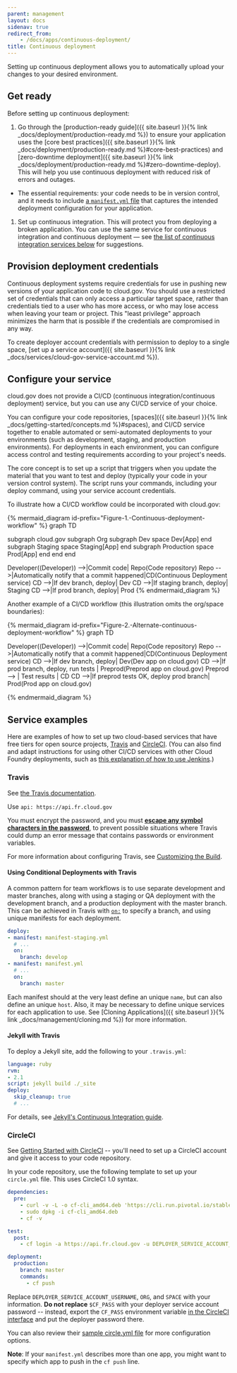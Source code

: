 ```yaml
---
parent: management
layout: docs
sidenav: true
redirect_from: 
    - /docs/apps/continuous-deployment/
title: Continuous deployment
---
```


Setting up continuous deployment allows you to automatically upload your
changes to your desired environment.

## Get ready

Before setting up continuous deployment:

1. Go through the [production-ready guide]({{ site.baseurl }}{% link _docs/deployment/production-ready.md %}) to ensure your application uses the [core best practices]({{ site.baseurl }}{% link _docs/deployment/production-ready.md %}#core-best-practices) and [zero-downtime deployment]({{ site.baseurl }}{% link _docs/deployment/production-ready.md %}#zero-downtime-deploy). This will help you use continuous deployment with reduced risk of errors and outages.
 * The essential requirements: your code needs to be in version control, and it needs to include [a `manifest.yml` file](https://docs.cloudfoundry.org/devguide/deploy-apps/manifest.html) that captures the intended deployment configuration for your application.
1. Set up continuous integration. This will protect you from deploying a broken application. You can use the same service for continuous integration and continuous deployment — see [the list of continuous integration services below](#configure-your-service) for suggestions.

## Provision deployment credentials

Continuous deployment systems require credentials for use in pushing new versions of your application code to cloud.gov. You should use a restricted set of credentials that can only access a particular target space, rather than credentials tied to a user who has more access, or who may lose access when leaving your team or project. This "least privilege" approach minimizes the harm that is possible if the credentials are compromised in any way.

To create deployer account credentials with permission to deploy to a single space, [set up a service account]({{ site.baseurl }}{% link _docs/services/cloud-gov-service-account.md %}).

## Configure your service

cloud.gov does not provide a CI/CD (continuous integration/continuous deployment) service, but you can use any CI/CD service of your choice.

You can configure your code repositories, [spaces]({{ site.baseurl }}{% link _docs/getting-started/concepts.md %}#spaces), and CI/CD service together to enable automated or semi-automated deployments to your environments (such as development, staging, and production environments). For deployments in each environment, you can configure access control and testing requirements according to your project's needs.

The core concept is to set up a script that triggers when you update the material that you want to test and deploy (typically your code in your version control system). The script runs your commands, including your deploy command, using your service account credentials.

To illustrate how a CI/CD workflow could be incorporated with cloud.gov:

{% mermaid_diagram id-prefix="Figure-1.-Continuous-deployment-workflow" %}
graph TD

subgraph cloud.gov
  subgraph Org
  subgraph Dev space
      Dev[App]
    end
    subgraph Staging space
      Staging[App]
    end
    subgraph Production space
      Prod[App]
    end
  end
end

Developer((Developer)) -->|Commit code| Repo(Code repository)
Repo -->|Automatically notify that a commit happened|CD(Continuous Deployment service)
CD -->|If dev branch, deploy| Dev
CD -->|If staging branch, deploy| Staging
CD -->|If prod branch, deploy| Prod
{% endmermaid_diagram %}

Another example of a CI/CD workflow (this illustration omits the org/space boundaries):

{% mermaid_diagram id-prefix="Figure-2.-Alternate-continuous-deployment-workflow" %}
graph TD

Developer((Developer)) -->|Commit code| Repo(Code repository)
Repo -->|Automatically notify that a commit happened|CD(Continuous Deployment service)
CD -->|If dev branch, deploy| Dev(Dev app on cloud.gov)
CD -->|If prod branch, deploy, run tests | Preprod(Preprod app on cloud.gov)
Preprod --> | Test results | CD
CD -->|If preprod tests OK, deploy prod branch| Prod(Prod app on cloud.gov)

{% endmermaid_diagram %}

## Service examples

Here are examples of how to set up two cloud-based services that have free tiers for open source projects, [Travis](https://docs.travis-ci.com/) and [CircleCI](https://circleci.com/docs/1.0/). (You can also find and adapt instructions for using other CI/CD services with other Cloud Foundry deployments, such as [this explanation of how to use Jenkins](https://docs.cloud.service.gov.uk/#setting-up-the-cloud-foundry-jenkins-plugin).)

### Travis

See [the Travis documentation](http://docs.travis-ci.com/user/deployment/cloudfoundry/).

Use `api: https://api.fr.cloud.gov`

You must encrypt the password, and you must [**escape any symbol characters in the password**](https://docs.travis-ci.com/user/encryption-keys#Note-on-escaping-certain-symbols), to prevent possible situations where Travis could dump an error message that contains passwords or environment variables.

For more information about configuring Travis, see [Customizing the Build](https://docs.travis-ci.com/user/customizing-the-build/).

#### Using Conditional Deployments with Travis

A common pattern for team workflows is to use separate development and master branches, along with using a staging or QA deployment with the development branch, and a production deployment with the master branch. This can be achieved in Travis with [`on:`](https://docs.travis-ci.com/user/deployment#Conditional-Releases-with-on%3A) to specify a branch, and using unique manifests for each deployment.

```yaml
deploy:
- manifest: manifest-staging.yml
  # ...
  on:
    branch: develop
- manifest: manifest.yml
  # ...
  on:
    branch: master
```

Each manifest should at the very least define an unique `name`, but can also define an unique `host`. Also, it may be necessary to define unique services for each application to use. See [Cloning Applications]({{ site.baseurl }}{% link _docs/management/cloning.md %}) for more information.

#### Jekyll with Travis

To deploy a Jekyll site, add the following to your `.travis.yml`:

```yaml
language: ruby
rvm:
- 2.1
script: jekyll build ./_site
deploy:
  skip_cleanup: true
  # ...
```

For details, see [Jekyll's Continuous Integration guide](http://jekyllrb.com/docs/continuous-integration/travis-ci/).


### CircleCI

See [Getting Started with CircleCI](https://circleci.com/docs/1.0/getting-started/) -- you'll need to set up a CircleCI account and give it access to your code repository.

In your code repository, use the following template to set up your `circle.yml` file. This uses CircleCI 1.0 syntax.

```yaml
dependencies:
  pre:
    - curl -v -L -o cf-cli_amd64.deb 'https://cli.run.pivotal.io/stable?release=debian64&source=github'
    - sudo dpkg -i cf-cli_amd64.deb
    - cf -v

test:
  post:
    - cf login -a https://api.fr.cloud.gov -u DEPLOYER_SERVICE_ACCOUNT_USERNAME -p $CF_PASS -o ORG -s SPACE

deployment:
  production:
    branch: master
    commands:
      - cf push
```

Replace `DEPLOYER_SERVICE_ACCOUNT_USERNAME`, `ORG`, and `SPACE` with your information. **Do not replace** `$CF_PASS` with your deployer service account password -- instead, export the `CF_PASS` environment variable [in the CircleCI interface](https://circleci.com/docs/1.0/environment-variables/#setting-environment-variables-for-all-commands-without-adding-them-to-git) and put the deployer password there.

You can also review their [sample circle.yml file](https://circleci.com/docs/1.0/config-sample/) for more configuration options.

**Note**: If your `manifest.yml` describes more than one app, you might want to specify which app to push in the `cf push` line.
